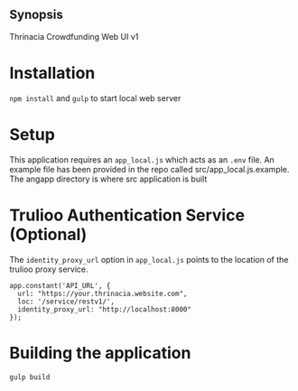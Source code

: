 ## Synopsis

Thrinacia Crowdfunding Web UI v1

# Installation
`npm install` and `gulp` to start local web server

# Setup
This application requires an `app_local.js` which acts as an `.env` file.  An example file has been provided in the repo called src/app_local.js.example.
The angapp directory is where src application is built

# Trulioo Authentication Service (Optional)
The `identity_proxy_url` option in `app_local.js` points to the location of the trulioo proxy service.
```
app.constant('API_URL', {
  url: "https://your.thrinacia.website.com",
  loc: '/service/restv1/',
  identity_proxy_url: "http://localhost:8000"
});  
```

# Building the application
`gulp build`

